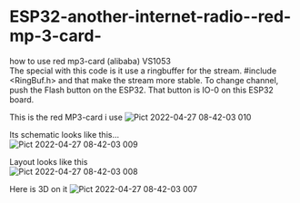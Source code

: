 # ESP32-another-internet-radio--red-mp-3-card-
how to use red mp3-card (alibaba) VS1053  
The special with this code is it use a ringbuffer for the stream.
#include <RingBuf.h>
and that make the stream more stable.
To change channel, push the Flash button on the ESP32. That button is IO-0 on this ESP32 board.  

This is the red MP3-card i use
![Pict 2022-04-27 08-42-03 010](https://user-images.githubusercontent.com/33222123/165581310-8d255f2a-8d0a-4a47-96a3-69571307cc79.png)
  
Its schematic looks like this...  
![Pict 2022-04-27 08-42-03 009](https://user-images.githubusercontent.com/33222123/165581507-4e7128a8-6d43-4292-986c-e621b56091fe.png)
  
Layout looks like this  
![Pict 2022-04-27 08-42-03 008](https://user-images.githubusercontent.com/33222123/165581625-d80f6a14-6314-44a2-a7de-465bf10d195e.png)


Here is 3D on it
![Pict 2022-04-27 08-42-03 007](https://user-images.githubusercontent.com/33222123/165581722-075e1807-93c2-4b3a-bc7b-12df68159951.png)


